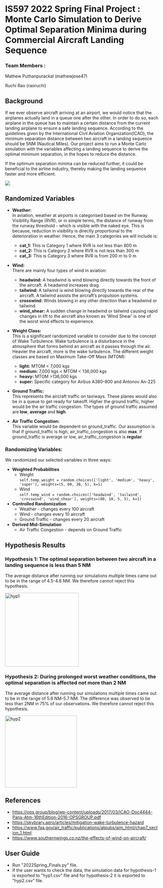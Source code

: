 # IS597 2022 Spring Final Project : Monte Carlo Simulation to Derive Optimal Separation Minima during Commercial Aircraft Landing Sequence
### Team Members : 

Mathew Puthanpurackal (mathewjose47)

Ruchi Rao (raoruchi)
## Background

If we ever observe aircraft arriving at an airport, we would notice that the airplanes actually land in a queue
one after the other. In order to do so, each airplane in the queue has to maintain a certain distance from the current landing 
airplane to ensure a safe landing sequence. According to the guidelines given by the International Civil Aviation Organization(ICAO), 
the minimum separation distance between two aircraft in a landing sequence should be 5NM (Nautical Miles). Our project aims to
run a Monte Carlo simulation with the variables affecting a landing sequence to derive the optimal minimum separation, in the hopes
to reduce the distance.

If the optimum separation minima can be reduced further, it could be beneficial to the airline industry, thereby making the landing sequence
faster and more efficient.

![](https://upload.wikimedia.org/wikipedia/commons/e/e0/A340-300_landing_sequence_%284342008531%29.jpg)

## Randomized Variables

- **Weather:**  
In aviation, weather at airports is categorised based on the Runway Visibility Range (RVR), or in  simple terms, the distance of runway from the runway threshold - 
which is visible with the naked eye. This is because, reduction in visibility is directly proportional to the deterioration in weather. Hence, the main 3 categories we will include is:  
  - **cat_1:** This is Category 1 where RVR is not less than 800 m 
  - **cat_2:** This is Category 2 where RVR is not less than 300 m 
  - **cat_3:** This is Category 3 where RVR is from 200 m to 0 m
  

- **Wind:**  
There are mainly four types of wind in aviation:  
  - **headwind:** A headwind is wind blowing directly towards the front of the aircraft. A headwind increases drag. 
  - **tailwind:** A tailwind is wind blowing directly towards the rear of the aircraft. A tailwind assists the aircraft’s propulsion systems. 
  - **crosswind:** Winds blowing in any other direction than a headwind or tailwind. 
  - **wind_shear:** A sudden change in headwind or tailwind causing rapid changes in lift to the aircraft also known as ‘Wind Shear’ is one of the worst wind effects to experience.  
 

- **Weight Class:**  
This is a significant randomized variable to consider due to the concept of Wake Turbulence. Wake turbulence is a disturbance in the atmosphere that forms behind an
aircraft as it passes through the air. Heavier the aircraft, more is the wake turbulence. The different weight classes are based on Maximum Take-Off Mass (MTOM):  
  - **light:** MTOM < 7,000 kgs 
  - **medium:** 7,000 kgs < MTOM < 136,000 kgs 
  - **heavy:** MTOM >136,000 kgs 
  - **super:** Specific category for Airbus A380-800 and Antonov An-225


- **Ground Traffic:**  
This represents the aircraft traffic on taxiways. These planes would also be in a queue to get
ready for takeoff. Higher the ground traffic, higher would be the air traffic congestion.
The types of ground traffic assumed are **low**, **average** and **high**.


- **Air Traffic Congestion:**  
This variable would be dependent on ground_traffic. Our assumption is that if
ground_traffic is high, air_traffic_congestion is also **max**. If ground_traffic is
average or low, air_traffic_congestion is **regular**.

### Randomizing Variables:

We randomized our selected variables in three ways:

- **Weighted Probabilities**
  - Weight  
  ```self.temp_weight = random.choices(['light', 'medium', 'heavy', 'super'], weights=(5, 60, 30, 5), k=1)```
  - Wind  
  ```self.temp_wind = random.choices(['headwind', 'tailwind', 'crosswind', 'wind_shear'], weights=(80, 10, 5, 5), k=1)```
- **Controlled Randomization**
  - Weather - changes every 100 aircraft
  - Wind - changes every 10 aircraft 
  - Ground Traffic - changes every 20 aircraft
- **Derived Mid-Simulation**
  - Air Traffic Congestion - depends on Ground Traffic


## Hypothesis Results

### Hypothesis 1: The optimal separation between two aircraft in a landing sequence is less than 5 NM

The average distance after running our simulations multiple times came out to be in the range of 4.5-4.8 NM.
We therefore cannot reject this hypothesis.

<img width="242" alt="hyp1" src="https://user-images.githubusercontent.com/91963165/167313528-b668e654-5d87-4f6c-8d87-20626386c14a.png">


### Hypothesis 2: During prolonged worst weather conditions, the optimal separation is affected not more than 2 NM
The average distance after running our simulations multiple times came out to be in the range of 5.6 NM-5.7 NM. The difference 
was observed to be less than 2NM in 75% of our observations.
We therefore cannot reject this hypothesis.

<img width="236" alt="hyp2" src="https://user-images.githubusercontent.com/91963165/167313542-da5720f0-f842-43b8-b113-9fe69023f6da.png">


## References

- https://ops.group/blog/wp-content/uploads/2017/03/ICAO-Doc4444-Pans-Atm-16thEdition-2016-OPSGROUP.pdf
- https://skybrary.aero/articles/mitigation-wake-turbulence-hazard
- https://www.faa.gov/air_traffic/publications/atpubs/aim_html/chap7_section_1.html
- https://www.southernwings.co.nz/the-effects-of-wind-on-aircraft/

## User Guide

- Run "2022Spring_Finals.py" file.
- If the user wants to check the data, the simulation data for hypothesis-1 is exported to 
"hyp1.csv" file and for hypothesis-2 it is exported to "hyp2.csv" file.



